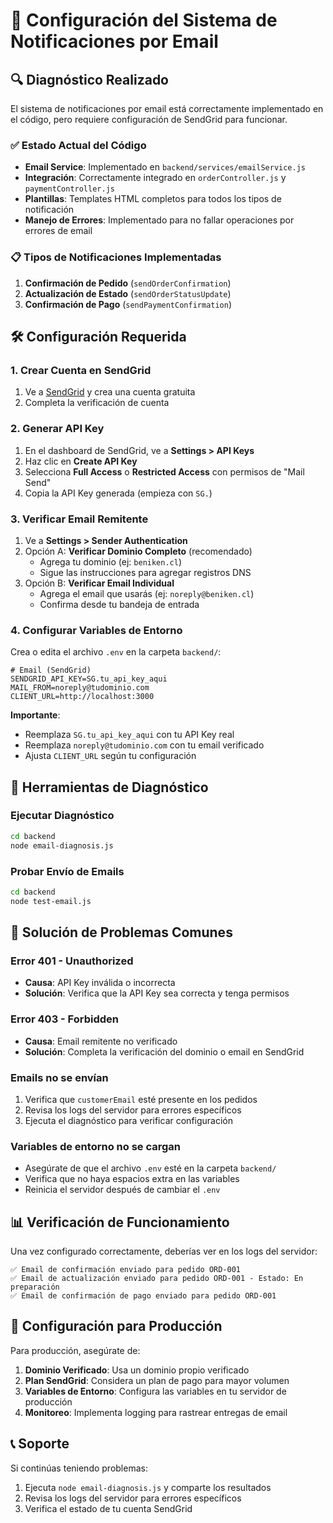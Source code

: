 # 📧 Configuración del Sistema de Notificaciones por Email

## 🔍 Diagnóstico Realizado

El sistema de notificaciones por email está correctamente implementado en el código, pero requiere configuración de SendGrid para funcionar.

### ✅ Estado Actual del Código
- **Email Service**: Implementado en `backend/services/emailService.js`
- **Integración**: Correctamente integrado en `orderController.js` y `paymentController.js`
- **Plantillas**: Templates HTML completos para todos los tipos de notificación
- **Manejo de Errores**: Implementado para no fallar operaciones por errores de email

### 📋 Tipos de Notificaciones Implementadas
1. **Confirmación de Pedido** (`sendOrderConfirmation`)
2. **Actualización de Estado** (`sendOrderStatusUpdate`) 
3. **Confirmación de Pago** (`sendPaymentConfirmation`)

## 🛠️ Configuración Requerida

### 1. Crear Cuenta en SendGrid
1. Ve a [SendGrid](https://sendgrid.com) y crea una cuenta gratuita
2. Completa la verificación de cuenta

### 2. Generar API Key
1. En el dashboard de SendGrid, ve a **Settings > API Keys**
2. Haz clic en **Create API Key**
3. Selecciona **Full Access** o **Restricted Access** con permisos de "Mail Send"
4. Copia la API Key generada (empieza con `SG.`)

### 3. Verificar Email Remitente
1. Ve a **Settings > Sender Authentication**
2. Opción A: **Verificar Dominio Completo** (recomendado)
   - Agrega tu dominio (ej: `beniken.cl`)
   - Sigue las instrucciones para agregar registros DNS
3. Opción B: **Verificar Email Individual**
   - Agrega el email que usarás (ej: `noreply@beniken.cl`)
   - Confirma desde tu bandeja de entrada

### 4. Configurar Variables de Entorno
Crea o edita el archivo `.env` en la carpeta `backend/`:

```env
# Email (SendGrid)
SENDGRID_API_KEY=SG.tu_api_key_aqui
MAIL_FROM=noreply@tudominio.com
CLIENT_URL=http://localhost:3000
```

**Importante**: 
- Reemplaza `SG.tu_api_key_aqui` con tu API Key real
- Reemplaza `noreply@tudominio.com` con tu email verificado
- Ajusta `CLIENT_URL` según tu configuración

## 🧪 Herramientas de Diagnóstico

### Ejecutar Diagnóstico
```bash
cd backend
node email-diagnosis.js
```

### Probar Envío de Emails
```bash
cd backend
node test-email.js
```

## 🔧 Solución de Problemas Comunes

### Error 401 - Unauthorized
- **Causa**: API Key inválida o incorrecta
- **Solución**: Verifica que la API Key sea correcta y tenga permisos

### Error 403 - Forbidden
- **Causa**: Email remitente no verificado
- **Solución**: Completa la verificación del dominio o email en SendGrid

### Emails no se envían
1. Verifica que `customerEmail` esté presente en los pedidos
2. Revisa los logs del servidor para errores específicos
3. Ejecuta el diagnóstico para verificar configuración

### Variables de entorno no se cargan
- Asegúrate de que el archivo `.env` esté en la carpeta `backend/`
- Verifica que no haya espacios extra en las variables
- Reinicia el servidor después de cambiar el `.env`

## 📊 Verificación de Funcionamiento

Una vez configurado correctamente, deberías ver en los logs del servidor:

```
✅ Email de confirmación enviado para pedido ORD-001
✅ Email de actualización enviado para pedido ORD-001 - Estado: En preparación
✅ Email de confirmación de pago enviado para pedido ORD-001
```

## 🚀 Configuración para Producción

Para producción, asegúrate de:

1. **Dominio Verificado**: Usa un dominio propio verificado
2. **Plan SendGrid**: Considera un plan de pago para mayor volumen
3. **Variables de Entorno**: Configura las variables en tu servidor de producción
4. **Monitoreo**: Implementa logging para rastrear entregas de email

## 📞 Soporte

Si continúas teniendo problemas:
1. Ejecuta `node email-diagnosis.js` y comparte los resultados
2. Revisa los logs del servidor para errores específicos
3. Verifica el estado de tu cuenta SendGrid
